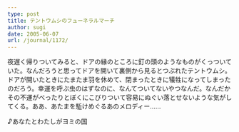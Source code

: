 ```yaml
---
type: post
title: テントウムシのフューネラルマーチ
author: sugi
date: 2005-06-07
url: /journal/1172/
---
```

夜遅く帰りついてみると、ドアの縁のところに釘の頭のようなものがくっついていた。なんだろうと思ってドアを開いて裏側から見るとつぶれたテントウムシ。ドアが開いたときにたまたま羽を休めて、閉まったときに犠牲になってしまったのだろう。幸運を呼ぶ虫のはずなのに、なんてついてないやつなんだ。なんだかその不運がべったりとぼくにこびりついて容易にぬぐい落とせないような気がしてくる。ああ、あたまを駈けめぐるあのメロディー……

♪あなたとわたしがヨミの国

